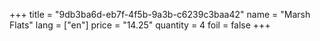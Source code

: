 +++
title = "9db3ba6d-eb7f-4f5b-9a3b-c6239c3baa42"
name = "Marsh Flats"
lang = ["en"]
price = "14.25"
quantity = 4
foil = false
+++
